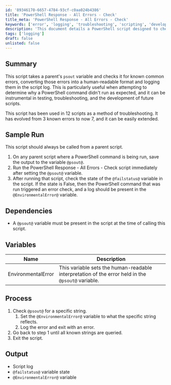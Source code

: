 ```yaml
---
id: '89346170-6657-4784-93cf-c0aa024b4386'
title: 'PowerShell Response - All Errors - Check'
title_meta: 'PowerShell Response - All Errors - Check'
keywords: ['error', 'logging', 'troubleshooting', 'scripting', 'development', 'output', 'status']
description: 'This document details a PowerShell script designed to check for common errors in the output of a parent script. It converts these errors into a human-readable format and logs them, aiding in troubleshooting and development. The script enhances the debugging process by providing clear error messages based on known issues, making it a valuable tool for developers.'
tags: ['logging']
draft: false
unlisted: false
---
```


## Summary

This script takes a parent's `psout` variable and checks it for known common errors, converting those errors into a human-readable format and logging them in the script log. This is particularly useful when attempting to determine why a PowerShell command didn't run as expected, and it can be instrumental in testing, troubleshooting, and the development of future scripts.

This script has been used in 12 scripts as a method of troubleshooting. It has evolved from 3 known errors to now 7, and it can be easily extended.

## Sample Run

This script should always be called from a parent script.

1. On any parent script where a PowerShell command is being run, save the output to the variable `@psout@`.
2. Run the PowerShell Response - All Errors - Check script immediately after setting the `@psout@` variable.
3. After running that script, check the state of the `@failstatus@` variable in the script. If the state is False, then the PowerShell command that was run triggered an error check, and a log should be present in the `@EnvironmentalError@` variable.

## Dependencies

- A `@psout@` variable must be present in the script at the time of calling this script.

## Variables

| Name                | Description                                                                                     |
|---------------------|-------------------------------------------------------------------------------------------------|
| EnvironmentalError  | This variable sets the human-readable interpretation of the error held in the `@psout@` variable. |

## Process

1. Check `@psout@` for a specific string.
   1. Set the `@EnvironmentalError@` variable to what the specific string reflects.
   2. Log the error and exit with an error.
2. Go back to step 1 until all known strings are queried.
3. Exit the script.

## Output

- Script log
- `@failstatus@` variable state
- `@EnvironmentalError@` variable



